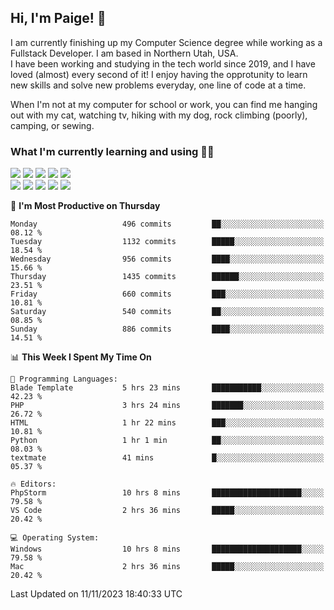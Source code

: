 ## Hi, I'm Paige! :vulcan_salute:

I am currently finishing up my Computer Science degree while working as a Fullstack Developer. I am based in Northern Utah, USA. \
I have been working and studying in the tech world since 2019, and I have loved (almost) every second of it! I enjoy having the opprotunity to learn new skills and solve new problems everyday, one line of code at a time.  

When I'm not at my computer for school or work, you can find me hanging out with my cat, watching tv, hiking with my dog, rock climbing (poorly), camping, or sewing.  

### What I'm currently learning and using :woman_technologist:
![](https://img.shields.io/badge/Laravel-FF2D20?style=for-the-badge&logo=laravel&logoColor=white) 
![](https://img.shields.io/badge/PHP-777BB4?style=for-the-badge&logo=php&logoColor=white)
![](https://img.shields.io/badge/Vue.js-35495E?style=for-the-badge&logo=vuedotjs&logoColor=4FC08D) 
![](https://img.shields.io/badge/MySQL-005C84?style=for-the-badge&logo=mysql&logoColor=white) 
![](https://img.shields.io/badge/Tailwind_CSS-38B2AC?style=for-the-badge&logo=tailwind-css&logoColor=white) \
![](https://img.shields.io/badge/Python-FFD43B?style=for-the-badge&logo=python&logoColor=blue)
![](https://img.shields.io/badge/Django-092E20?style=for-the-badge&logo=django&logoColor=green)
![](https://img.shields.io/badge/Kotlin-0095D5?&style=for-the-badge&logo=kotlin&logoColor=white)
![](https://img.shields.io/badge/Java-ED8B00?style=for-the-badge&logo=java&logoColor=white)
![](https://img.shields.io/badge/Haskell-5D4F85?style=for-the-badge&logo=haskell&logoColor=white) 

<!--START_SECTION:waka-->
📅 **I'm Most Productive on Thursday** 

```text
Monday                   496 commits         ██░░░░░░░░░░░░░░░░░░░░░░░   08.12 % 
Tuesday                  1132 commits        █████░░░░░░░░░░░░░░░░░░░░   18.54 % 
Wednesday                956 commits         ████░░░░░░░░░░░░░░░░░░░░░   15.66 % 
Thursday                 1435 commits        ██████░░░░░░░░░░░░░░░░░░░   23.51 % 
Friday                   660 commits         ███░░░░░░░░░░░░░░░░░░░░░░   10.81 % 
Saturday                 540 commits         ██░░░░░░░░░░░░░░░░░░░░░░░   08.85 % 
Sunday                   886 commits         ████░░░░░░░░░░░░░░░░░░░░░   14.51 % 
```


📊 **This Week I Spent My Time On** 

```text
💬 Programming Languages: 
Blade Template           5 hrs 23 mins       ███████████░░░░░░░░░░░░░░   42.23 % 
PHP                      3 hrs 24 mins       ███████░░░░░░░░░░░░░░░░░░   26.72 % 
HTML                     1 hr 22 mins        ███░░░░░░░░░░░░░░░░░░░░░░   10.81 % 
Python                   1 hr 1 min          ██░░░░░░░░░░░░░░░░░░░░░░░   08.03 % 
textmate                 41 mins             █░░░░░░░░░░░░░░░░░░░░░░░░   05.37 % 

🔥 Editors: 
PhpStorm                 10 hrs 8 mins       ████████████████████░░░░░   79.58 % 
VS Code                  2 hrs 36 mins       █████░░░░░░░░░░░░░░░░░░░░   20.42 % 

💻 Operating System: 
Windows                  10 hrs 8 mins       ████████████████████░░░░░   79.58 % 
Mac                      2 hrs 36 mins       █████░░░░░░░░░░░░░░░░░░░░   20.42 % 
```


 Last Updated on 11/11/2023 18:40:33 UTC
<!--END_SECTION:waka-->
